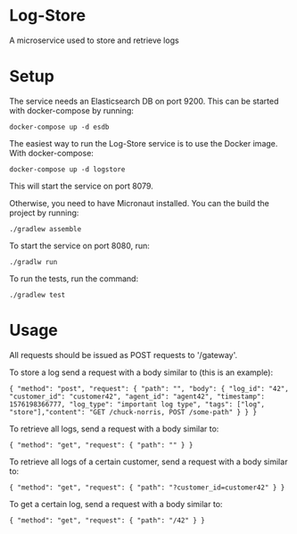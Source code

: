 # Log-Store
A microservice used to store and retrieve logs

# Setup
The service needs an Elasticsearch DB on port 9200. This can be started with docker-compose by running:

`docker-compose up -d esdb`

The easiest way to run the Log-Store service is to use the Docker image. With docker-compose:

`docker-compose up -d logstore`

This will start the service on port 8079.

Otherwise, you need to have Micronaut installed. You can the build the project by running:

`./gradlew assemble`

To start the service on port 8080, run:

`./gradlw run`

To run the tests, run the command:

`./gradlew test`

# Usage
All requests should be issued as POST requests to '/gateway'.

To store a log send a request with a body similar to (this is an example):

`{ "method": "post", "request": { "path": "", "body": { "log_id": "42", "customer_id": "customer42", "agent_id": "agent42", "timestamp": 1576198366777, "log_type": "important log type", "tags": ["log", "store"],"content": "GET /chuck-norris, POST /some-path" } } }`

To retrieve all logs, send a request with a body similar to:

`{ "method": "get", "request": { "path": "" } }`

To retrieve all logs of a certain customer, send a request with a body similar to:

`{ "method": "get", "request": { "path": "?customer_id=customer42" } }`

To get a certain log, send a request with a body similar to:

`{ "method": "get", "request": { "path": "/42" } }`
